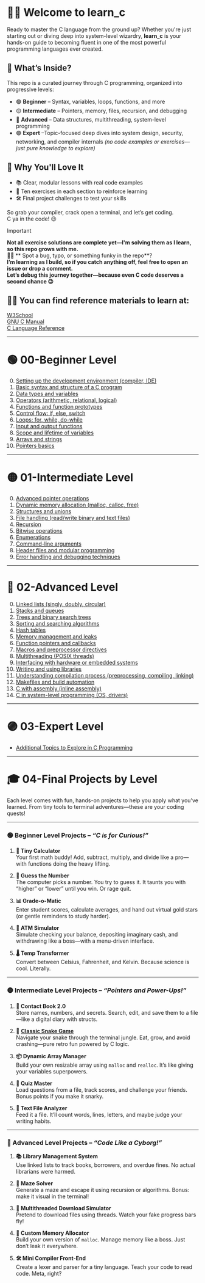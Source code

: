 # 👨‍💻 Welcome to learn_c

Ready to master the C language from the ground up? Whether you're just starting out or diving deep into system-level wizardry, **learn_c** is your hands-on guide to becoming fluent in one of the most powerful programming languages ever created.

## 🧠 What’s Inside?

This repo is a curated journey through C programming, organized into progressive levels:

- 🟢 **Beginner** – Syntax, variables, loops, functions, and more  
- 🟡 **Intermediate** – Pointers, memory, files, recursion, and debugging  
- 🔴 **Advanced** – Data structures, multithreading, system-level programming  
- 🟣 **Expert** –Topic-focused deep dives into system design, security, networking, and compiler internals *(no code examples or exercises—just pure knowledge to explore)*

## 🎯 Why You'll Love It

- 📚 Clear, modular lessons with real code examples  
- 🧪 Ten exercises in each section to reinforce learning  
- 🛠️  Final project challenges to test your skills  

So grab your compiler, crack open a terminal, and let’s get coding.  
C ya in the code! 😉

> [!IMPORTANT]
> **Not all exercise solutions are complete yet—I'm solving them as I learn, so this repo grows with me.**  
> 🕵️‍♂️  ** Spot a bug, typo, or something funky in the repo**?  
> **I’m learning as I build, so if you catch anything off, feel free to open an issue or drop a comment.**  
> **Let’s debug this journey together—because even C code deserves a second chance 😉**


## 👨‍💻 You can find reference materials to learn at:
[W3School](https://www.w3schools.com/c/index.php)  
[GNU C Manual](https://www.gnu.org/software/gnu-c-manual/gnu-c-manual.html)  
[C Language Reference](https://en.cppreference.com/w/c/language.html)

---

# 🟢 00-Beginner Level
0. [Setting up the development environment (compiler, IDE)](00-Beginner/00-Developement_enviroment/)
1. [Basic syntax and structure of a C program](00-Beginner/01-Basic_syntax)
2. [Data types and variables](00-Beginner/02-Data_types_and_variables)
3. [Operators (arithmetic, relational, logical)](00-Beginner/03-Operators)
4. [Functions and function prototypes](00-Beginner/04-Functions)
5. [Control flow: if, else, switch](00-Beginner/05-Control_flow)
6. [Loops: for, while, do-while](00-Beginner/06-Loops)
7. [Input and output functions](00-Beginner/07-Input_output_functions)
8. [Scope and lifetime of variables](00-Beginner/08-Scope_of_variables)
9. [Arrays and strings](00-Beginner/09-Arrays_Strings)
10. [Pointers basics](00-Beginner/10-Pointers)

---

# 🟡 01-Intermediate Level
0. [Advanced pointer operations](01-Intermediate/00-Advanced_pointer_operations)
1. [Dynamic memory allocation (malloc, calloc, free)](01-Intermediate/01-Dynamic_memory_allocation)
2. [Structures and unions](01-Intermediate/02-Structures_and_unions)
3. [File handling (read/write binary and text files)](01-Intermediate/03-File_handling)
4. [Recursion](01-Intermediate/04-Recursion)
5. [Bitwise operations](01-Intermediate/05-Bitwise_operations)
6. [Enumerations](01-Intermediate/06-Enumerations)
7. [Command-line arguments](01-Intermediate/07-Command-line_arguments)
8. [Header files and modular programming](01-Intermediate/08-Header_files_and_modular_programming)
9. [Error handling and debugging techniques](01-Intermediate/09-Error_handling_and_debugging_techniques)

---

# 🔴 02-Advanced Level
0. [Linked lists (singly, doubly, circular)](02-Advanced/00-Linked_lists)
1. [Stacks and queues](02-Advanced/01-Stacks_and_queues)
2. [Trees and binary search trees](02-Advanced/02-Trees_and_binary_search_trees)
3. [Sorting and searching algorithms](02-Advanced/03-Sorting_and_searching_algorithms)
4. [Hash tables](02-Advanced/04-Hash_tables)
5. [Memory management and leaks](02-Advanced/05-Memory_management_and_leaks)
6. [Function pointers and callbacks](02-Advanced/06-Function_pointers_and_callbacks)
7. [Macros and preprocessor directives](02-Advanced/07-Macros_and_preprocessor_directives)
8. [Multithreading (POSIX threads)](02-Advanced/08-Multithreading)
9. [Interfacing with hardware or embedded systems](02-Advanced/09-Interfacing_with_hardware)
10. [Writing and using libraries](02-Advanced/10-Writing_and_using_libraries)
11. [Understanding compilation process (preprocessing, compiling, linking)](02-Advanced/11-Understanding_compilation_process)
12. [Makefiles and build automation](02-Advanced/12-Makefiles_and_build_automation)
13. [C with assembly (inline assembly)](02-Advanced/13-C_with_assembly)
14. [C in system-level programming (OS, drivers)](02-Advanced/14-C_in_system-level_programming)

---

# 🟣 03-Expert Level
- [Additional Topics to Explore in C Programming](03-Expert)

---

# 🎓 04-Final Projects by Level

Each level comes with fun, hands-on projects to help you apply what you've learned. From tiny tools to terminal adventures—these are your coding quests!

---

### 🟢 Beginner Level Projects – *“C is for Curious!”*

1. **🧮 Tiny Calculator**  
   Your first math buddy! Add, subtract, multiply, and divide like a pro—with functions doing the heavy lifting.

2. **🎯 Guess the Number**  
   The computer picks a number. You try to guess it. It taunts you with “higher” or “lower” until you win. Or rage quit.

3. **📊 Grade-o-Matic**  
   Enter student scores, calculate averages, and hand out virtual gold stars (or gentle reminders to study harder).

4. **🏧 ATM Simulator**  
   Simulate checking your balance, depositing imaginary cash, and withdrawing like a boss—with a menu-driven interface.

5. **🌡️ Temp Transformer**  
   Convert between Celsius, Fahrenheit, and Kelvin. Because science is cool. Literally.

---

### 🟡 Intermediate Level Projects – *“Pointers and Power-Ups!”*

1. **📇 Contact Book 2.0**  
   Store names, numbers, and secrets. Search, edit, and save them to a file—like a digital diary with structs.

2. 🐍 [**Classic Snake Game**](04-Final_projects/01-Intermediate/snake_game)  
   Navigate your snake through the terminal jungle. Eat, grow, and avoid crashing—pure retro fun powered by C logic.

3. **📦 Dynamic Array Manager**  
   Build your own resizable array using `malloc` and `realloc`. It’s like giving your variables superpowers.

4. **🧠 Quiz Master**  
   Load questions from a file, track scores, and challenge your friends. Bonus points if you make it snarky.

5. **📁 Text File Analyzer**  
   Feed it a file. It’ll count words, lines, letters, and maybe judge your writing habits.

---

### 🔴 Advanced Level Projects – *“Code Like a Cyborg!”*

1. **📚 Library Management System**  
   Use linked lists to track books, borrowers, and overdue fines. No actual librarians were harmed.

2. **🧩 Maze Solver**  
   Generate a maze and escape it using recursion or algorithms. Bonus: make it visual in the terminal!

3. **🚀 Multithreaded Download Simulator**  
   Pretend to download files using threads. Watch your fake progress bars fly!

4. **🧠 Custom Memory Allocator**  
   Build your own version of `malloc`. Manage memory like a boss. Just don’t leak it everywhere.

5. **🛠️ Mini Compiler Front-End**  
   Create a lexer and parser for a tiny language. Teach your code to read code. Meta, right?
